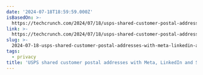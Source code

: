 ```yaml
---
date: '2024-07-18T18:59:59.000Z'
isBasedOn: >-
  https://techcrunch.com/2024/07/18/usps-shared-customer-postal-addresses-with-meta-linkedin-and-snap/
link: >-
  https://techcrunch.com/2024/07/18/usps-shared-customer-postal-addresses-with-meta-linkedin-and-snap/
slug: >-
  2024-07-18-usps-shared-customer-postal-addresses-with-meta-linkedin-and-snap-or-techcr
tags:
  - privacy
title: 'USPS shared customer postal addresses with Meta, LinkedIn and Snap | TechCr'
---
```

 
